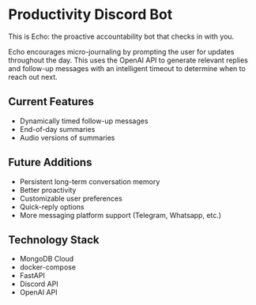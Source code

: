 # Productivity Discord Bot

This is Echo: the proactive accountability bot that checks in with you.

Echo encourages micro-journaling by prompting the user for updates throughout the day. 
This uses the OpenAI API to generate relevant replies and follow-up messages with an intelligent timeout to determine when to reach out next.

## Current Features

- Dynamically timed follow-up messages
- End-of-day summaries
- Audio versions of summaries

## Future Additions

- Persistent long-term conversation memory
- Better proactivity
- Customizable user preferences
- Quick-reply options
- More messaging platform support (Telegram, Whatsapp, etc.)

## Technology Stack

- MongoDB Cloud
- docker-compose
- FastAPI
- Discord API
- OpenAI API
